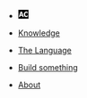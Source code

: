 <!-- docs/_sidebar.md -->

* [![AC](assets/ac-logo-sm.png "Abstract Code")](README.md)

* [<i class="fas fa-book"></i> Knowledge](BASICS.md)

* [<i class="fas fa-code"></i> The Language](LANGUAGE-GUIDE.md)

* [<i class="fas fa-wrench"></i> Build something](BUILD.md)

* [<i class="fas fa-info"></i> About](ABOUT.md)